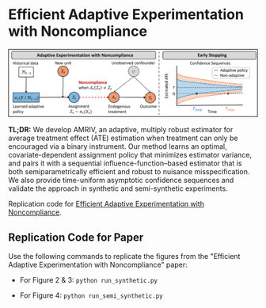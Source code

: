 # Efficient Adaptive Experimentation with Noncompliance

![Efficient Adaptive Experimentation with Noncompliance](figures/Overview.jpg)

**TL;DR:**
We develop AMRIV, an adaptive, multiply robust estimator for average treatment effect (ATE) estimation when treatment can only be encouraged via a binary instrument. Our method learns an optimal, covariate-dependent assignment policy that minimizes estimator variance, and pairs it with a sequential influence-function–based estimator that is both semiparametrically efficient and robust to nuisance misspecification. We also provide time-uniform asymptotic confidence sequences and validate the approach in synthetic and semi-synthetic experiments.

Replication code for [Efficient Adaptive Experimentation with Noncompliance](https://arxiv.org/abs/2505.17468).

## Replication Code for Paper

Use the following commands to replicate the figures from the "Efficient Adaptive Experimentation with Noncompliance" paper:

* For Figure 2 & 3: ```python run_synthetic.py```

* For Figure 4: ```python run_semi_synthetic.py```